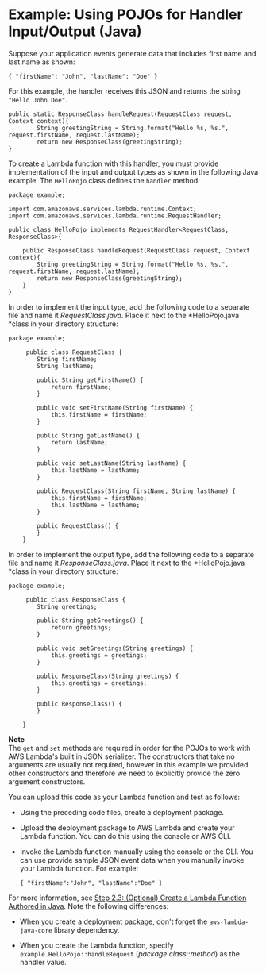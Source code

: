 # Example: Using POJOs for Handler Input/Output \(Java\)<a name="java-handler-io-type-pojo"></a>

Suppose your application events generate data that includes first name and last name as shown:

```
{ "firstName": "John", "lastName": "Doe" }  
```

For this example, the handler receives this JSON and returns the string `"Hello John Doe"`\. 

```
public static ResponseClass handleRequest(RequestClass request, Context context){
        String greetingString = String.format("Hello %s, %s.", request.firstName, request.lastName);
        return new ResponseClass(greetingString);
}
```

To create a Lambda function with this handler, you must provide implementation of the input and output types as shown in the following Java example\. The `HelloPojo` class defines the `handler` method\. 

```
package example;

import com.amazonaws.services.lambda.runtime.Context; 
import com.amazonaws.services.lambda.runtime.RequestHandler;

public class HelloPojo implements RequestHandler<RequestClass, ResponseClass>{   

    public ResponseClass handleRequest(RequestClass request, Context context){
        String greetingString = String.format("Hello %s, %s.", request.firstName, request.lastName);
        return new ResponseClass(greetingString);
    }
}
```

In order to implement the input type, add the following code to a separate file and name it *RequestClass\.java*\. Place it next to the *HelloPojo\.java *class in your directory structure:

```
package example;
        
     public class RequestClass {
        String firstName;
        String lastName;

        public String getFirstName() {
            return firstName;
        }

        public void setFirstName(String firstName) {
            this.firstName = firstName;
        }

        public String getLastName() {
            return lastName;
        }

        public void setLastName(String lastName) {
            this.lastName = lastName;
        }

        public RequestClass(String firstName, String lastName) {
            this.firstName = firstName;
            this.lastName = lastName;
        }

        public RequestClass() {
        }
    }
```

In order to implement the output type, add the following code to a separate file and name it *ResponseClass\.java*\. Place it next to the *HelloPojo\.java *class in your directory structure:

```
package example;
        
     public class ResponseClass {
        String greetings;

        public String getGreetings() {
            return greetings;
        }

        public void setGreetings(String greetings) {
            this.greetings = greetings;
        }

        public ResponseClass(String greetings) {
            this.greetings = greetings;
        }

        public ResponseClass() {
        }

    }
```

**Note**  
 The `get` and `set` methods are required in order for the POJOs to work with AWS Lambda's built in JSON serializer\. The constructors that take no arguments are usually not required, however in this example we provided other constructors and therefore we need to explicitly provide the zero argument constructors\.

You can upload this code as your Lambda function and test as follows:

+ Using the preceding code files, create a deployment package\.

+ Upload the deployment package to AWS Lambda and create your Lambda function\. You can do this using the console or AWS CLI\.

+ Invoke the Lambda function manually using the console or the CLI\. You can use provide sample JSON event data when you manually invoke your Lambda function\. For example: 

  ```
  { "firstName":"John", "lastName":"Doe" }
  ```

For more information, see  [Step 2\.3: \(Optional\) Create a Lambda Function Authored in Java](get-started-step4-optional.md)\. Note the following differences:

+ When you create a deployment package, don't forget the `aws-lambda-java-core` library dependency\.

+ When you create the Lambda function, specify `example.HelloPojo::handleRequest` \(*package*\.*class*::*method*\) as the handler value\.